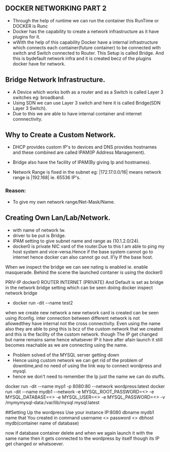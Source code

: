 ## DOCKER NETWORKING PART 2

- Through the help of runtime we can run the container this RunTime or DOCKER is Runc
- Docker has the capability to create a network infrastructure as it have plugins for it.
- wWith the help of this capability Docker have a internal infrastructure which connects each container(future container) to be connected with switch and 
Switch connected to Router.
                         This Setup is called Bridge.
	And this is bydefault network infra and it is created becz of the plugins docker have for network.

## Bridge Network Infrastructure.

- A Device which works both as a router and as a Switch is called Layer 3 switches eg: broadband.
- Using SDN we can use Layer 3 switch and here it is called Bridge(SDN Layer 3 Switch).
- Due to this we are able to have internal container and internet connnectivity.

## Why to Create a Custom Network.
- DHCP provides custom IP's to devices and DNS provides hostnames and these combined are called
IPAM(IP Address Management).

- Bridge also have the facility of IPAM(By giving Ip and hostnames). 
- Network Range is fixed in the subnet eg: |172.17.0.0/16| means network range is |192.168| ie. 65536 IP's. 

### Reason:
- To give my own network range/Net-Mask/Name.

## Creating Own Lan/Lab/Network.

- with name of network lw.
- driver to be put is Bridge.
- IPAM setting to give subnet name and range as (10.1.2.0/24).
- docker0 is private NIC vard of the router.Due to this I am able to ping my host system and vice-versa.Hence if the base system cannot go to internet hence docker can also cannot go out.
II'ly If the base host.

When we inspect the bridge we can see nating is enabled ie. enable masquerade.
Behind the scene the launched contaner is using the docker0

PRIV-IP                   docker0   ROUTER               INTERNET
                         (PRIVATE)
And Default is set as bridge in the network bridge setting which can be seen doiing docker inspect network bridge

- docker run -dit --name test2 

when we create new network a new network card is created can be seen using ifconfig.
inter connection between different network is not allowedthey have internal not the cross connectivity.
Even using the name also they are able to ping this is bcz of the custom network that we created and this is the facility of the custom network.
though The IP get changed but name remains same hence whatsever IP it have after afain launch it still becomes reachable as we are connecting using
the name.

- Problem solved of the MYSQL server getting down
- Hence using custom network we can get rid of the problem of downtime,and no need of using the link way to connect wordpress and mysql.
- hence we don't need to remember the Ip just the name we can do stuffs.


docker run -dit --name myp1 -p 8080:80 --network <NETWORK-NAME> wordpress:latest
docker run -dit --name mydb1 --network <network-name> -e MYSQL_ROOT_PASSWORD=<> -e MYSQL_DATABASE=<> -e MYSQL_USER=<> -e MYSQL_PASSWORD=<>  -v /mymymysql-data:/var/lib/mysql mysql:latest

##Setting Up the wordpress
Use your instance IP:8080
dbname mydb1 name that You created in command
username <>
password <>
dbhost mydb(container name of database)

now if database container delete
and when we again launch it with the same name then it gets connected to the wordpress by itself though its IP get changed or whatsoever.
